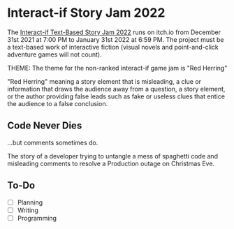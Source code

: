 # Interact-if Story Jam 2022

The [Interact-if Text-Based Story Jam 2022](https://itch.io/jam/interact-if-non-ranked-2022) runs on itch.io from December 31st 2021 at 7:00 PM to January 31st 2022 at 6:59 PM. The project must be a text-based work of interactive fiction (visual novels and point-and-click adventure games will not count).

THEME: The theme for the non-ranked  interact-if game jam is "Red Herring"

"Red Herring" meaning a story element that is misleading, a clue or information that draws the audience away from a question, a story element, or the author providing false leads such as fake or useless clues that entice the audience to a false conclusion.

## Code Never Dies
...but comments sometimes do.

The story of a developer trying to untangle a mess of spaghetti code and misleading comments to resolve a Production outage on Christmas Eve.

## To-Do
- [ ] Planning
- [ ] Writing
- [ ] Programming